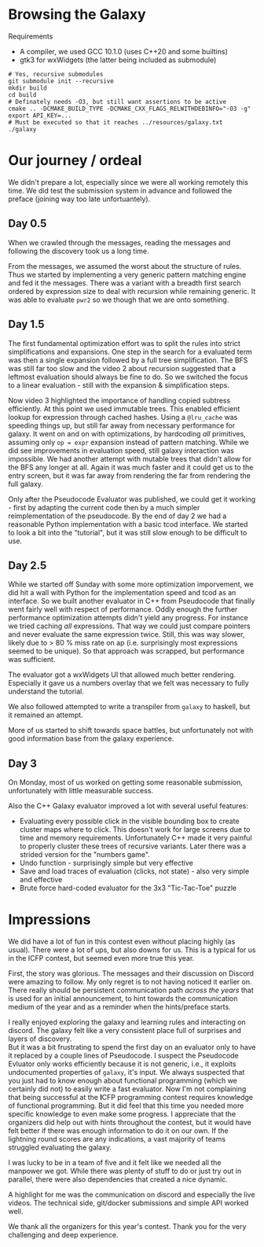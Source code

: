 # Browsing the Galaxy

Requirements
 - A compiler, we used GCC 10.1.0 (uses C++20 and some builtins)
 - gtk3 for wxWidgets (the latter being included as submodule)

```
# Yes, recursive submodules
git submodule init --recursive
mkdir build
cd build
# Definately needs -O3, but still want assertions to be active
cmake .. -DCMAKE_BUILD_TYPE -DCMAKE_CXX_FLAGS_RELWITHDEBINFO="-O3 -g"
export API_KEY=...
# Must be executed so that it reaches ../resources/galaxy.txt
./galaxy 
```

# Our journey / ordeal

We didn't prepare a lot, especially since we were all working remotely this time.
We did test the submission system in advance and followed the preface (joining way too late unfortuantely).

## Day 0.5

When we crawled through the messages, reading the messages and following the discovery took us a long time.

From the messages, we assumed the worst about the structure of rules.
Thus we started by implementing a very generic pattern matching engine and fed it the messages.
There was a variant with a breadth first search ordered by expression size to deal with recursion while remaining generic.
It was able to evaluate `pwr2` so we though that we are onto something.

## Day 1.5

The first fundamental optimization effort was to split the rules into strict simplifications and expansions.
One step in the search for a evaluated term was then a single expansion followed by a full tree simplification.
The BFS was still far too slow and the video 2 about recursion suggested that a leftmost evaluation should always be fine to do.
So we switched the focus to a linear evaluation - still with the expansion & simplification steps.

Now video 3 highlighted the importance of handling copied subtress efficiently.
At this point we used immutable trees.
This enabled efficient lookup for expression through cached hashes.
Using a `@lru_cache` was speeding things up, but still far away from necessary performance for galaxy.
It went on and on with optimizations, by hardcoding *all* primitives, assuming only `op = expr` expansion instead of pattern matching.
While we did see improvements in evaluation speed, still galaxy interaction was impossible.
We had another attempt with mutable trees that didn't allow for the BFS any longer at all.
Again it was much faster and it could get us to the entry screen, but it was far away from rendering the far from rendering the full galaxy.

Only after the Pseudocode Evaluator was published, we could get it working - first by adapting the current code then by a much simpler reimplementation of the pseudocode.
By the end of day 2 we had a reasonable Python implementation with a basic tcod interface.
We started to look a bit into the "tutorial", but it was still slow enough to be difficult to use.

## Day 2.5

While we started off Sunday with some more optimization imporvement, we did hit a wall with Python for the implementation speed and tcod as an interface.
So we built another evaluator in C++ from Pseudocode that finally went fairly well with respect of performance.
Oddly enough the further performance optimization attempts didn't yield any progress.
For instance we tried caching *all* expressions.
That way we could just compare pointers and never evaluate the same expression twice.
Still, this was way slower, likely due to > 80 % miss rate on ap (i.e. surprisingly most expressions seemed to be unique).
So that approach was scrapped, but performance was sufficient.

The evaluator got a wxWidgets UI that allowed much better rendering.
Especially it gave us a numbers overlay that we felt was necessary to fully understand the tutorial.

We also followed attempted to write a transpiler from `galaxy` to haskell, but it remained an attempt.

More of us started to shift towards space battles, but unfortunately not with good information base from the galaxy experience. 

## Day 3

On Monday, most of us worked on getting some reasonable submission, unfortunately with little measurable success.

Also the C++ Galaxy evaluator improved a lot with several useful features:

 - Evaluating every possible click in the visible bounding box to create cluster maps where to click.
   This doesn't work for large screens due to time and memory requirements.
   Unfortunately C++ made it very painful to properly cluster these trees of recursive variants.
   Later there was a strided version for the "numbers game".
 - Undo function - surprisingly simple but very effective
 - Save and load traces of evaluation (clicks, not state) - also very simple and effective
 - Brute force hard-coded evaluator for the 3x3 "Tic-Tac-Toe" puzzle

# Impressions

We did have a lot of fun in this contest even without placing highly (as usual).
There were a lot of ups, but also downs for us.
This is a typical for us in the ICFP contest, but seemed even more true this year.

First, the story was glorious.
The messages and their discussion on Discord were amazing to follow.
My only regret is to not having noticed it earlier on.
There really should be persistent communication path *across the years*
that is used for an initial announcement, to hint towards the communication medium of the year and as a reminder when the hints/preface starts.

I really enjoyed exploring the galaxy and learning rules and interacting on discord.
The galaxy felt like a very consistent place full of surprises and layers of discovery.  
But it was a bit frustrating to spend the first day on an evaluator only to have it replaced by a couple lines of Pseudocode.
I suspect the Pseudocode Evluator only works efficiently because it is not generic, i.e., it exploits undocumented properties of `galaxy`, it's input.
We always suspected that you just had to know enough about functional programming (which we certainly did not) to easily write a fast evaluator.
Now I'm not complaining that being successful at the **I**CFP programming contest requires knowledge of functional programming.
But it did feel that this time you needed more specific knowledge to even make some progress.
I appreciate that the organizers did help out with hints throughout the contest,
but it would have felt better if there was enough information to do it on our own.
If the lightning round scores are any indications, a vast majority of teams struggled evaluating the galaxy. 

I was lucky to be in a team of five and it felt like we needed all the manpower we got.
While there was plenty of stuff to do or just try out in parallel, there were also dependencies that created a nice dynamic.

A highlight for me was the communication on discord and especially the live videos.
The technical side, git/docker submissions and simple API worked well.

We thank all the organizers for this year's contest.
Thank you for the very challenging and deep experience.
